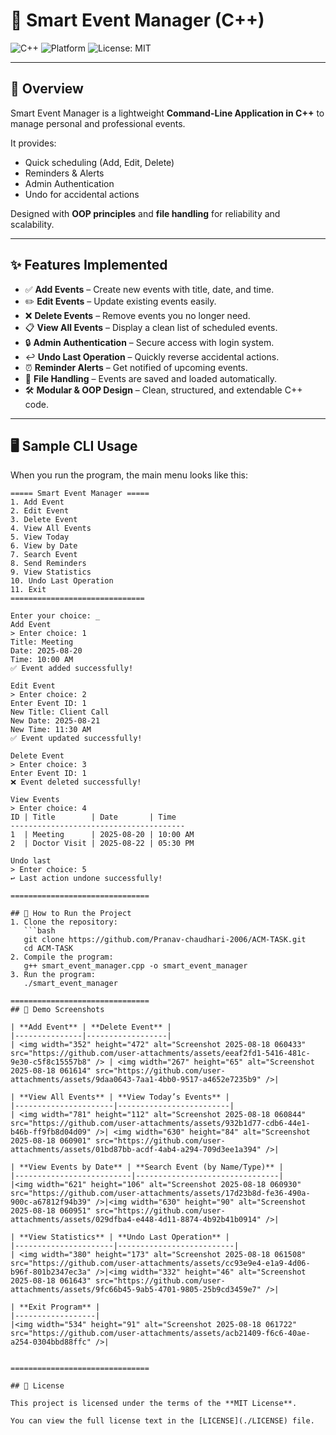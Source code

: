 # 🍉 Smart Event Manager (C++)

![C++](https://img.shields.io/badge/language-C++-blue.svg)
![Platform](https://img.shields.io/badge/platform-CLI-lightgrey.svg)
![License: MIT](https://img.shields.io/badge/License-MIT-green.svg)

---

## 📖 Overview  
Smart Event Manager is a lightweight **Command-Line Application in C++** to manage personal and professional events.  

It provides:  
- Quick scheduling (Add, Edit, Delete)  
- Reminders & Alerts  
- Admin Authentication  
- Undo for accidental actions  

Designed with **OOP principles** and **file handling** for reliability and scalability.  

---

## ✨ Features Implemented  

- ✅ **Add Events** – Create new events with title, date, and time.  
- ✏️ **Edit Events** – Update existing events easily.  
- ❌ **Delete Events** – Remove events you no longer need.  
- 📋 **View All Events** – Display a clean list of scheduled events.  
- 🔒 **Admin Authentication** – Secure access with login system.  
- ↩️ **Undo Last Operation** – Quickly reverse accidental actions.  
- ⏰ **Reminder Alerts** – Get notified of upcoming events.  
- 📂 **File Handling** – Events are saved and loaded automatically.  
- 🛠 **Modular & OOP Design** – Clean, structured, and extendable C++ code.  

---

## 🖥 Sample CLI Usage  

When you run the program, the main menu looks like this:  

```text
===== Smart Event Manager =====
1. Add Event
2. Edit Event
3. Delete Event
4. View All Events
5. View Today
6. View by Date
7. Search Event
8. Send Reminders
9. View Statistics
10. Undo Last Operation
11. Exit
==============================

Enter your choice: _
Add Event
> Enter choice: 1  
Title: Meeting  
Date: 2025-08-20  
Time: 10:00 AM  
✅ Event added successfully!

Edit Event
> Enter choice: 2  
Enter Event ID: 1  
New Title: Client Call  
New Date: 2025-08-21  
New Time: 11:30 AM  
✅ Event updated successfully!

Delete Event
> Enter choice: 3  
Enter Event ID: 1  
❌ Event deleted successfully!

View Events
> Enter choice: 4  
ID | Title        | Date       | Time  
---------------------------------------  
1  | Meeting      | 2025-08-20 | 10:00 AM  
2  | Doctor Visit | 2025-08-22 | 05:30 PM  

Undo last
> Enter choice: 5  
↩️ Last action undone successfully!

===============================

## 🚀 How to Run the Project
1. Clone the repository:
   ```bash
   git clone https://github.com/Pranav-chaudhari-2006/ACM-TASK.git
   cd ACM-TASK
2. Compile the program:
   g++ smart_event_manager.cpp -o smart_event_manager
3. Run the program:
   ./smart_event_manager

===============================
## 📸 Demo Screenshots  

| **Add Event** | **Delete Event** |  
|---------------|------------------|  
| <img width="352" height="472" alt="Screenshot 2025-08-18 060433" src="https://github.com/user-attachments/assets/eeaf2fd1-5416-481c-9e30-c5f8c15557b8" /> | <img width="267" height="65" alt="Screenshot 2025-08-18 061614" src="https://github.com/user-attachments/assets/9daa0643-7aa1-4bb0-9517-a4652e7235b9" />|  

| **View All Events** | **View Today’s Events** |  
|----------------------|-------------------------|  
| <img width="781" height="112" alt="Screenshot 2025-08-18 060844" src="https://github.com/user-attachments/assets/932b1d77-cdb6-44e1-b46b-ff9fb8d04d09" />| <img width="630" height="84" alt="Screenshot 2025-08-18 060901" src="https://github.com/user-attachments/assets/01bd87bb-acdf-4ab4-a294-709d3ee1a394" />|  

| **View Events by Date** | **Search Event (by Name/Type)** |  
|--------------------------|--------------------------------|  
|<img width="621" height="106" alt="Screenshot 2025-08-18 060930" src="https://github.com/user-attachments/assets/17d23b8d-fe36-490a-900c-a67812f94b39" />|<img width="630" height="90" alt="Screenshot 2025-08-18 060951" src="https://github.com/user-attachments/assets/029dfba4-e448-4d11-8874-4b92b41b0914" />|

| **View Statistics** | **Undo Last Operation** |  
|----------------------|--------------------------|  
| <img width="380" height="173" alt="Screenshot 2025-08-18 061508" src="https://github.com/user-attachments/assets/cc93e9e4-e1a9-4d06-b96f-801b2347ec3a" />|<img width="332" height="46" alt="Screenshot 2025-08-18 061643" src="https://github.com/user-attachments/assets/9fc66b45-9ab5-4701-9805-25b9cd3459e7" />|  

| **Exit Program** |  
|------------------|  
|<img width="534" height="91" alt="Screenshot 2025-08-18 061722" src="https://github.com/user-attachments/assets/acb21409-f6c6-40ae-a254-0304bbd88ffc" />|  


===============================

## 📜 License  

This project is licensed under the terms of the **MIT License**.  

You can view the full license text in the [LICENSE](./LICENSE) file.  
